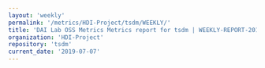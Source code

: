 ```yaml
---
layout: 'weekly'
permalink: '/metrics/HDI-Project/tsdm/WEEKLY/'
title: 'DAI Lab OSS Metrics Metrics report for tsdm | WEEKLY-REPORT-2019-07-07'
organization: 'HDI-Project'
repository: 'tsdm'
current_date: '2019-07-07'
---
```

